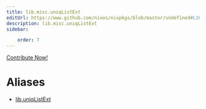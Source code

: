 ```yaml
---
title: lib.misc.uniqListExt
editUrl: https://www.github.com/nixos/nixpkgs/blob/master/undefined#L100C17
description: lib.misc.uniqListExt
sidebar:

    order: 7
---
```


<a href="https://www.github.com/nixos/nixpkgs/blob/master/undefined#L100C17">Contribute Now!</a>


# Aliases

- [lib.uniqListExt](/nix-doc-comments/reference/lib/lib-uniqlistext)


